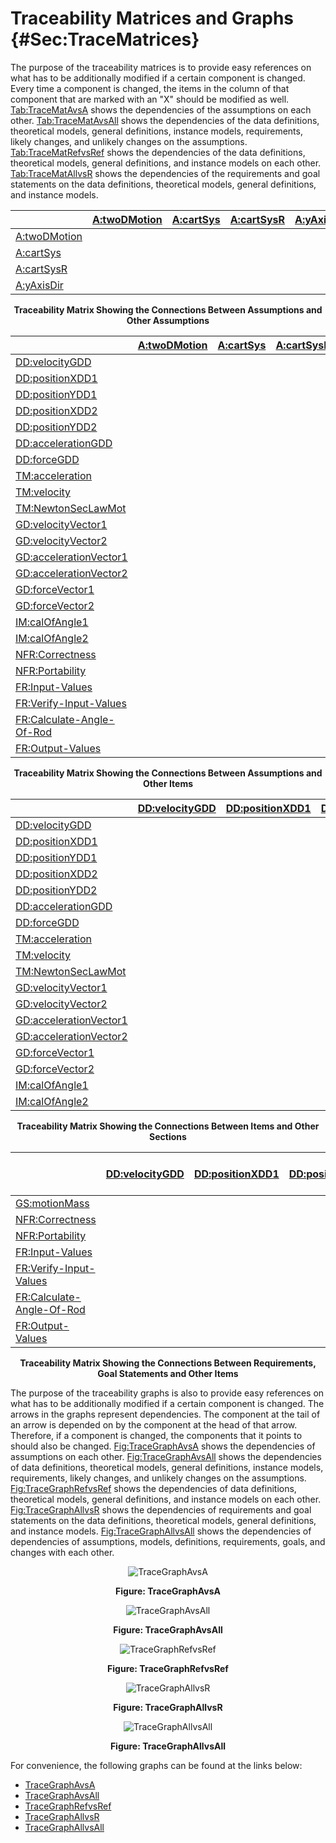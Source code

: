 # Traceability Matrices and Graphs {#Sec:TraceMatrices}

The purpose of the traceability matrices is to provide easy references on what has to be additionally modified if a certain component is changed. Every time a component is changed, the items in the column of that component that are marked with an "X" should be modified as well. [Tab:TraceMatAvsA](./SecTraceMatrices.md#Table:TraceMatAvsA) shows the dependencies of the assumptions on each other. [Tab:TraceMatAvsAll](./SecTraceMatrices.md#Table:TraceMatAvsAll) shows the dependencies of the data definitions, theoretical models, general definitions, instance models, requirements, likely changes, and unlikely changes on the assumptions. [Tab:TraceMatRefvsRef](./SecTraceMatrices.md#Table:TraceMatRefvsRef) shows the dependencies of the data definitions, theoretical models, general definitions, and instance models on each other. [Tab:TraceMatAllvsR](./SecTraceMatrices.md#Table:TraceMatAllvsR) shows the dependencies of the requirements and goal statements on the data definitions, theoretical models, general definitions, and instance models.

<div id="Table:TraceMatAvsA"></div>

|                                          |[A:twoDMotion](./SecAssumps.md#twoDMotion)|[A:cartSys](./SecAssumps.md#cartSys)|[A:cartSysR](./SecAssumps.md#cartSysR)|[A:yAxisDir](./SecAssumps.md#yAxisDir)|
|:-----------------------------------------|:-----------------------------------------|:-----------------------------------|:-------------------------------------|:-------------------------------------|
|[A:twoDMotion](./SecAssumps.md#twoDMotion)|                                          |                                    |                                      |                                      |
|[A:cartSys](./SecAssumps.md#cartSys)      |                                          |                                    |                                      |                                      |
|[A:cartSysR](./SecAssumps.md#cartSysR)    |                                          |                                    |                                      |                                      |
|[A:yAxisDir](./SecAssumps.md#yAxisDir)    |                                          |                                    |                                      |                                      |

**<p align="center">Traceability Matrix Showing the Connections Between Assumptions and Other Assumptions</p>**

<div id="Table:TraceMatAvsAll"></div>

|                                                            |[A:twoDMotion](./SecAssumps.md#twoDMotion)|[A:cartSys](./SecAssumps.md#cartSys)|[A:cartSysR](./SecAssumps.md#cartSysR)|[A:yAxisDir](./SecAssumps.md#yAxisDir)|
|:-----------------------------------------------------------|:-----------------------------------------|:-----------------------------------|:-------------------------------------|:-------------------------------------|
|[DD:velocityGDD](./SecDDs.md#DD:velocityGDD)                |                                          |                                    |                                      |                                      |
|[DD:positionXDD1](./SecDDs.md#DD:positionXDD1)              |                                          |                                    |                                      |                                      |
|[DD:positionYDD1](./SecDDs.md#DD:positionYDD1)              |                                          |                                    |                                      |                                      |
|[DD:positionXDD2](./SecDDs.md#DD:positionXDD2)              |                                          |                                    |                                      |                                      |
|[DD:positionYDD2](./SecDDs.md#DD:positionYDD2)              |                                          |                                    |                                      |                                      |
|[DD:accelerationGDD](./SecDDs.md#DD:accelerationGDD)        |                                          |                                    |                                      |                                      |
|[DD:forceGDD](./SecDDs.md#DD:forceGDD)                      |                                          |                                    |                                      |                                      |
|[TM:acceleration](./SecTMs.md#TM:acceleration)              |                                          |                                    |                                      |                                      |
|[TM:velocity](./SecTMs.md#TM:velocity)                      |                                          |                                    |                                      |                                      |
|[TM:NewtonSecLawMot](./SecTMs.md#TM:NewtonSecLawMot)        |                                          |                                    |                                      |                                      |
|[GD:velocityVector1](./SecGDs.md#GD:velocityVector1)        |                                          |                                    |                                      |                                      |
|[GD:velocityVector2](./SecGDs.md#GD:velocityVector2)        |                                          |                                    |                                      |                                      |
|[GD:accelerationVector1](./SecGDs.md#GD:accelerationVector1)|                                          |                                    |                                      |                                      |
|[GD:accelerationVector2](./SecGDs.md#GD:accelerationVector2)|                                          |                                    |                                      |                                      |
|[GD:forceVector1](./SecGDs.md#GD:forceVector1)              |                                          |                                    |                                      |                                      |
|[GD:forceVector2](./SecGDs.md#GD:forceVector2)              |                                          |                                    |                                      |                                      |
|[IM:calOfAngle1](./SecIMs.md#IM:calOfAngle1)                |                                          |                                    |                                      |                                      |
|[IM:calOfAngle2](./SecIMs.md#IM:calOfAngle2)                |                                          |                                    |                                      |                                      |
|[NFR:Correctness](./SecNFRs.md#correct)                     |                                          |                                    |                                      |                                      |
|[NFR:Portability](./SecNFRs.md#portable)                    |                                          |                                    |                                      |                                      |
|[FR:Input-Values](./SecFRs.md#inputValues)                  |                                          |                                    |                                      |                                      |
|[FR:Verify-Input-Values](./SecFRs.md#verifyInptVals)        |                                          |                                    |                                      |                                      |
|[FR:Calculate-Angle-Of-Rod](./SecFRs.md#calcAng)            |                                          |                                    |                                      |                                      |
|[FR:Output-Values](./SecFRs.md#outputValues)                |                                          |                                    |                                      |                                      |

**<p align="center">Traceability Matrix Showing the Connections Between Assumptions and Other Items</p>**

<div id="Table:TraceMatRefvsRef"></div>

|                                                            |[DD:velocityGDD](./SecDDs.md#DD:velocityGDD)|[DD:positionXDD1](./SecDDs.md#DD:positionXDD1)|[DD:positionYDD1](./SecDDs.md#DD:positionYDD1)|[DD:positionXDD2](./SecDDs.md#DD:positionXDD2)|[DD:positionYDD2](./SecDDs.md#DD:positionYDD2)|[DD:accelerationGDD](./SecDDs.md#DD:accelerationGDD)|[DD:forceGDD](./SecDDs.md#DD:forceGDD)|[TM:acceleration](./SecTMs.md#TM:acceleration)|[TM:velocity](./SecTMs.md#TM:velocity)|[TM:NewtonSecLawMot](./SecTMs.md#TM:NewtonSecLawMot)|[GD:velocityVector1](./SecGDs.md#GD:velocityVector1)|[GD:velocityVector2](./SecGDs.md#GD:velocityVector2)|[GD:accelerationVector1](./SecGDs.md#GD:accelerationVector1)|[GD:accelerationVector2](./SecGDs.md#GD:accelerationVector2)|[GD:forceVector1](./SecGDs.md#GD:forceVector1)|[GD:forceVector2](./SecGDs.md#GD:forceVector2)|[IM:calOfAngle1](./SecIMs.md#IM:calOfAngle1)|[IM:calOfAngle2](./SecIMs.md#IM:calOfAngle2)|
|:-----------------------------------------------------------|:-------------------------------------------|:---------------------------------------------|:---------------------------------------------|:---------------------------------------------|:---------------------------------------------|:---------------------------------------------------|:-------------------------------------|:---------------------------------------------|:-------------------------------------|:---------------------------------------------------|:---------------------------------------------------|:---------------------------------------------------|:-----------------------------------------------------------|:-----------------------------------------------------------|:---------------------------------------------|:---------------------------------------------|:-------------------------------------------|:-------------------------------------------|
|[DD:velocityGDD](./SecDDs.md#DD:velocityGDD)                |                                            |                                              |                                              |                                              |                                              |                                                    |                                      |                                              |                                      |                                                    |                                                    |                                                    |                                                            |                                                            |                                              |                                              |                                            |                                            |
|[DD:positionXDD1](./SecDDs.md#DD:positionXDD1)              |                                            |                                              |                                              |                                              |                                              |                                                    |                                      |                                              |                                      |                                                    |                                                    |                                                    |                                                            |                                                            |                                              |                                              |                                            |                                            |
|[DD:positionYDD1](./SecDDs.md#DD:positionYDD1)              |                                            |                                              |                                              |                                              |                                              |                                                    |                                      |                                              |                                      |                                                    |                                                    |                                                    |                                                            |                                                            |                                              |                                              |                                            |                                            |
|[DD:positionXDD2](./SecDDs.md#DD:positionXDD2)              |                                            |                                              |                                              |                                              |                                              |                                                    |                                      |                                              |                                      |                                                    |                                                    |                                                    |                                                            |                                                            |                                              |                                              |                                            |                                            |
|[DD:positionYDD2](./SecDDs.md#DD:positionYDD2)              |                                            |                                              |                                              |                                              |                                              |                                                    |                                      |                                              |                                      |                                                    |                                                    |                                                    |                                                            |                                                            |                                              |                                              |                                            |                                            |
|[DD:accelerationGDD](./SecDDs.md#DD:accelerationGDD)        |                                            |                                              |                                              |                                              |                                              |                                                    |                                      |                                              |                                      |                                                    |                                                    |                                                    |                                                            |                                                            |                                              |                                              |                                            |                                            |
|[DD:forceGDD](./SecDDs.md#DD:forceGDD)                      |                                            |                                              |                                              |                                              |                                              |                                                    |                                      |                                              |                                      |                                                    |                                                    |                                                    |                                                            |                                                            |                                              |                                              |                                            |                                            |
|[TM:acceleration](./SecTMs.md#TM:acceleration)              |                                            |                                              |                                              |                                              |                                              |                                                    |                                      |                                              |                                      |                                                    |                                                    |                                                    |                                                            |                                                            |                                              |                                              |                                            |                                            |
|[TM:velocity](./SecTMs.md#TM:velocity)                      |                                            |                                              |                                              |                                              |                                              |                                                    |                                      |                                              |                                      |                                                    |                                                    |                                                    |                                                            |                                                            |                                              |                                              |                                            |                                            |
|[TM:NewtonSecLawMot](./SecTMs.md#TM:NewtonSecLawMot)        |                                            |                                              |                                              |                                              |                                              |                                                    |                                      |                                              |                                      |                                                    |                                                    |                                                    |                                                            |                                                            |                                              |                                              |                                            |                                            |
|[GD:velocityVector1](./SecGDs.md#GD:velocityVector1)        |                                            |                                              |                                              |                                              |                                              |                                                    |                                      |                                              |                                      |                                                    |                                                    |                                                    |                                                            |                                                            |                                              |                                              |                                            |                                            |
|[GD:velocityVector2](./SecGDs.md#GD:velocityVector2)        |                                            |                                              |                                              |                                              |                                              |                                                    |                                      |                                              |                                      |                                                    |                                                    |                                                    |                                                            |                                                            |                                              |                                              |                                            |                                            |
|[GD:accelerationVector1](./SecGDs.md#GD:accelerationVector1)|                                            |                                              |                                              |                                              |                                              |                                                    |                                      |                                              |                                      |                                                    |                                                    |                                                    |                                                            |                                                            |                                              |                                              |                                            |                                            |
|[GD:accelerationVector2](./SecGDs.md#GD:accelerationVector2)|                                            |                                              |                                              |                                              |                                              |                                                    |                                      |                                              |                                      |                                                    |                                                    |                                                    |                                                            |                                                            |                                              |                                              |                                            |                                            |
|[GD:forceVector1](./SecGDs.md#GD:forceVector1)              |                                            |                                              |                                              |                                              |                                              |                                                    |                                      |                                              |                                      |                                                    |                                                    |                                                    |                                                            |                                                            |                                              |                                              |                                            |                                            |
|[GD:forceVector2](./SecGDs.md#GD:forceVector2)              |                                            |                                              |                                              |                                              |                                              |                                                    |                                      |                                              |                                      |                                                    |                                                    |                                                    |                                                            |                                                            |                                              |                                              |                                            |                                            |
|[IM:calOfAngle1](./SecIMs.md#IM:calOfAngle1)                |                                            |                                              |                                              |                                              |                                              |                                                    |                                      |                                              |                                      |                                                    |                                                    |                                                    |                                                            |                                                            |                                              |                                              |                                            |X                                           |
|[IM:calOfAngle2](./SecIMs.md#IM:calOfAngle2)                |                                            |                                              |                                              |                                              |                                              |                                                    |                                      |                                              |                                      |                                                    |                                                    |                                                    |X                                                           |X                                                           |X                                             |X                                             |X                                           |X                                           |

**<p align="center">Traceability Matrix Showing the Connections Between Items and Other Sections</p>**

<div id="Table:TraceMatAllvsR"></div>

|                                                    |[DD:velocityGDD](./SecDDs.md#DD:velocityGDD)|[DD:positionXDD1](./SecDDs.md#DD:positionXDD1)|[DD:positionYDD1](./SecDDs.md#DD:positionYDD1)|[DD:positionXDD2](./SecDDs.md#DD:positionXDD2)|[DD:positionYDD2](./SecDDs.md#DD:positionYDD2)|[DD:accelerationGDD](./SecDDs.md#DD:accelerationGDD)|[DD:forceGDD](./SecDDs.md#DD:forceGDD)|[TM:acceleration](./SecTMs.md#TM:acceleration)|[TM:velocity](./SecTMs.md#TM:velocity)|[TM:NewtonSecLawMot](./SecTMs.md#TM:NewtonSecLawMot)|[GD:velocityVector1](./SecGDs.md#GD:velocityVector1)|[GD:velocityVector2](./SecGDs.md#GD:velocityVector2)|[GD:accelerationVector1](./SecGDs.md#GD:accelerationVector1)|[GD:accelerationVector2](./SecGDs.md#GD:accelerationVector2)|[GD:forceVector1](./SecGDs.md#GD:forceVector1)|[GD:forceVector2](./SecGDs.md#GD:forceVector2)|[IM:calOfAngle1](./SecIMs.md#IM:calOfAngle1)|[IM:calOfAngle2](./SecIMs.md#IM:calOfAngle2)|[NFR:Correctness](./SecNFRs.md#correct)|[NFR:Portability](./SecNFRs.md#portable)|[FR:Input-Values](./SecFRs.md#inputValues)|[FR:Verify-Input-Values](./SecFRs.md#verifyInptVals)|[FR:Calculate-Angle-Of-Rod](./SecFRs.md#calcAng)|[FR:Output-Values](./SecFRs.md#outputValues)|
|:---------------------------------------------------|:-------------------------------------------|:---------------------------------------------|:---------------------------------------------|:---------------------------------------------|:---------------------------------------------|:---------------------------------------------------|:-------------------------------------|:---------------------------------------------|:-------------------------------------|:---------------------------------------------------|:---------------------------------------------------|:---------------------------------------------------|:-----------------------------------------------------------|:-----------------------------------------------------------|:---------------------------------------------|:---------------------------------------------|:-------------------------------------------|:-------------------------------------------|:--------------------------------------|:---------------------------------------|:-----------------------------------------|:---------------------------------------------------|:-----------------------------------------------|:-------------------------------------------|
|[GS:motionMass](./SecGoalStmt.md#motionMass)        |                                            |                                              |                                              |                                              |                                              |                                                    |                                      |                                              |                                      |                                                    |                                                    |                                                    |                                                            |                                                            |                                              |                                              |                                            |                                            |                                       |                                        |                                          |                                                    |                                                |                                            |
|[NFR:Correctness](./SecNFRs.md#correct)             |                                            |                                              |                                              |                                              |                                              |                                                    |                                      |                                              |                                      |                                                    |                                                    |                                                    |                                                            |                                                            |                                              |                                              |                                            |                                            |                                       |                                        |                                          |                                                    |                                                |                                            |
|[NFR:Portability](./SecNFRs.md#portable)            |                                            |                                              |                                              |                                              |                                              |                                                    |                                      |                                              |                                      |                                                    |                                                    |                                                    |                                                            |                                                            |                                              |                                              |                                            |                                            |                                       |                                        |                                          |                                                    |                                                |                                            |
|[FR:Input-Values](./SecFRs.md#inputValues)          |                                            |                                              |                                              |                                              |                                              |                                                    |                                      |                                              |                                      |                                                    |                                                    |                                                    |                                                            |                                                            |                                              |                                              |                                            |                                            |                                       |                                        |                                          |                                                    |                                                |                                            |
|[FR:Verify-Input-Values](./SecFRs.md#verifyInptVals)|                                            |                                              |                                              |                                              |                                              |                                                    |                                      |                                              |                                      |                                                    |                                                    |                                                    |                                                            |                                                            |                                              |                                              |                                            |                                            |                                       |                                        |                                          |                                                    |                                                |                                            |
|[FR:Calculate-Angle-Of-Rod](./SecFRs.md#calcAng)    |                                            |                                              |                                              |                                              |                                              |                                                    |                                      |                                              |                                      |                                                    |                                                    |                                                    |                                                            |                                                            |                                              |                                              |X                                           |X                                           |                                       |                                        |                                          |                                                    |                                                |                                            |
|[FR:Output-Values](./SecFRs.md#outputValues)        |                                            |                                              |                                              |                                              |                                              |                                                    |                                      |                                              |                                      |                                                    |                                                    |                                                    |                                                            |                                                            |                                              |                                              |X                                           |X                                           |                                       |                                        |                                          |                                                    |                                                |                                            |

**<p align="center">Traceability Matrix Showing the Connections Between Requirements, Goal Statements and Other Items</p>**

The purpose of the traceability graphs is also to provide easy references on what has to be additionally modified if a certain component is changed. The arrows in the graphs represent dependencies. The component at the tail of an arrow is depended on by the component at the head of that arrow. Therefore, if a component is changed, the components that it points to should also be changed. [Fig:TraceGraphAvsA](./SecTraceMatrices.md#Figure:TraceGraphAvsA) shows the dependencies of assumptions on each other. [Fig:TraceGraphAvsAll](./SecTraceMatrices.md#Figure:TraceGraphAvsAll) shows the dependencies of data definitions, theoretical models, general definitions, instance models, requirements, likely changes, and unlikely changes on the assumptions. [Fig:TraceGraphRefvsRef](./SecTraceMatrices.md#Figure:TraceGraphRefvsRef) shows the dependencies of data definitions, theoretical models, general definitions, and instance models on each other. [Fig:TraceGraphAllvsR](./SecTraceMatrices.md#Figure:TraceGraphAllvsR) shows the dependencies of requirements and goal statements on the data definitions, theoretical models, general definitions, and instance models. [Fig:TraceGraphAllvsAll](./SecTraceMatrices.md#Figure:TraceGraphAllvsAll) shows the dependencies of dependencies of assumptions, models, definitions, requirements, goals, and changes with each other.

<div id="Figure:TraceGraphAvsA" align="center" >

![TraceGraphAvsA](./assets/avsa.svg)

**Figure: TraceGraphAvsA**

</div>

<div id="Figure:TraceGraphAvsAll" align="center" >

![TraceGraphAvsAll](./assets/avsall.svg)

**Figure: TraceGraphAvsAll**

</div>

<div id="Figure:TraceGraphRefvsRef" align="center" >

![TraceGraphRefvsRef](./assets/refvsref.svg)

**Figure: TraceGraphRefvsRef**

</div>

<div id="Figure:TraceGraphAllvsR" align="center" >

![TraceGraphAllvsR](./assets/allvsr.svg)

**Figure: TraceGraphAllvsR**

</div>

<div id="Figure:TraceGraphAllvsAll" align="center" >

![TraceGraphAllvsAll](./assets/allvsall.svg)

**Figure: TraceGraphAllvsAll**

</div>

For convenience, the following graphs can be found at the links below:

- [TraceGraphAvsA](../../../../traceygraphs/dblpend/avsa.svg)
- [TraceGraphAvsAll](../../../../traceygraphs/dblpend/avsall.svg)
- [TraceGraphRefvsRef](../../../../traceygraphs/dblpend/refvsref.svg)
- [TraceGraphAllvsR](../../../../traceygraphs/dblpend/allvsr.svg)
- [TraceGraphAllvsAll](../../../../traceygraphs/dblpend/allvsall.svg)
